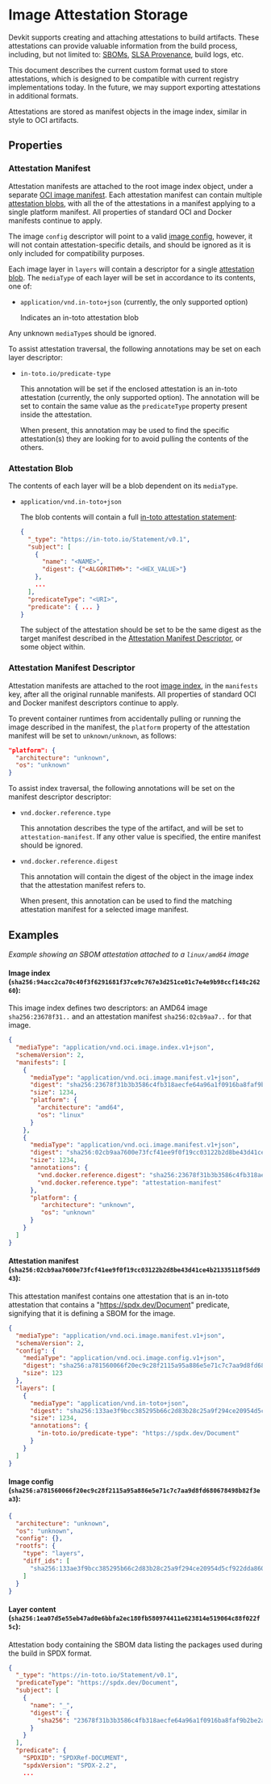 # Image Attestation Storage

Devkit supports creating and attaching attestations to build artifacts. These
attestations can provide valuable information from the build process,
including, but not limited to: [SBOMs](https://en.wikipedia.org/wiki/Software_supply_chain),
[SLSA Provenance](https://slsa.dev/provenance), build logs, etc.

This document describes the current custom format used to store attestations,
which is designed to be compatible with current registry implementations today.
In the future, we may support exporting attestations in additional formats.

Attestations are stored as manifest objects in the image index, similar in
style to OCI artifacts.

## Properties

### Attestation Manifest

Attestation manifests are attached to the root image index object, under a
separate [OCI image manifest](https://github.com/opencontainers/image-spec/blob/main/manifest.md).
Each attestation manifest can contain multiple [attestation blobs](#attestation-blob),
with all the of the attestations in a manifest applying to a single platform
manifest. All properties of standard OCI and Docker manifests continue to
apply.

The image `config` descriptor will point to a valid [image config](https://github.com/opencontainers/image-spec/blob/main/config.md),
however, it will not contain attestation-specific details, and should be
ignored as it is only included for compatibility purposes.

Each image layer in `layers` will contain a descriptor for a single
[attestation blob](#attestation-blob). The `mediaType` of each layer will be
set in accordance to its contents, one of:

- `application/vnd.in-toto+json` (currently, the only supported option)

  Indicates an in-toto attestation blob

Any unknown `mediaType`s should be ignored.

To assist attestation traversal, the following annotations may be set on each
layer descriptor:

- `in-toto.io/predicate-type`

  This annotation will be set if the enclosed attestation is an in-toto
  attestation (currently, the only supported option). The annotation will
  be set to contain the same value as the `predicateType` property present
  inside the attestation.

  When present, this annotation may be used to find the specific attestation(s)
  they are looking for to avoid pulling the contents of the others.

### Attestation Blob

The contents of each layer will be a blob dependent on its `mediaType`.

- `application/vnd.in-toto+json`

  The blob contents will contain a full [in-toto attestation statement](https://github.com/in-toto/attestation/blob/main/spec/README.md#statement):

  ```json
  {
    "_type": "https://in-toto.io/Statement/v0.1",
    "subject": [
      {
        "name": "<NAME>",
        "digest": {"<ALGORITHM>": "<HEX_VALUE>"}
      },
      ...
    ],
    "predicateType": "<URI>",
    "predicate": { ... }
  }
  ```

  The subject of the attestation should be set to be the same digest as the
  target manifest described in the [Attestation Manifest Descriptor](#attestation-manifest-descriptor),
  or some object within.

### Attestation Manifest Descriptor

Attestation manifests are attached to the root [image index](https://github.com/opencontainers/image-spec/blob/main/image-index.md),
in the `manifests` key, after all the original runnable manifests. All
properties of standard OCI and Docker manifest descriptors continue to apply.

To prevent container runtimes from accidentally pulling or running the image
described in the manifest, the `platform` property of the attestation manifest
will be set to `unknown/unknown`, as follows:

```json
"platform": {
  "architecture": "unknown",
  "os": "unknown"
}
```

To assist index traversal, the following annotations will be set on the
manifest descriptor descriptor:

- `vnd.docker.reference.type`

  This annotation describes the type of the artifact, and will be set
  to `attestation-manifest`. If any other value is specified, the entire
  manifest should be ignored.

- `vnd.docker.reference.digest`

  This annotation will contain the digest of the object in the image index that
  the attestation manifest refers to.

  When present, this annotation can be used to find the matching attestation
  manifest for a selected image manifest.

## Examples

*Example showing an SBOM attestation attached to a `linux/amd64` image*

#### Image index (`sha256:94acc2ca70c40f3f6291681f37ce9c767e3d251ce01c7e4e9b98ccf148c26260`):

This image index defines two descriptors: an AMD64 image `sha256:23678f31..` and an attestation manifest `sha256:02cb9aa7..` for that image.

```json
{
  "mediaType": "application/vnd.oci.image.index.v1+json",
  "schemaVersion": 2,
  "manifests": [
    {
      "mediaType": "application/vnd.oci.image.manifest.v1+json",
      "digest": "sha256:23678f31b3b3586c4fb318aecfe64a96a1f0916ba8faf9b2be2abee63fa9e827",
      "size": 1234,
      "platform": {
        "architecture": "amd64",
        "os": "linux"
      }
    },
    {
      "mediaType": "application/vnd.oci.image.manifest.v1+json",
      "digest": "sha256:02cb9aa7600e73fcf41ee9f0f19cc03122b2d8be43d41ce4b21335118f5dd943",
      "size": 1234,
      "annotations": {
        "vnd.docker.reference.digest": "sha256:23678f31b3b3586c4fb318aecfe64a96a1f0916ba8faf9b2be2abee63fa9e827",
        "vnd.docker.reference.type": "attestation-manifest"
      },
      "platform": {
         "architecture": "unknown",
         "os": "unknown"
      }
    }
  ]
}
```

#### Attestation manifest (`sha256:02cb9aa7600e73fcf41ee9f0f19cc03122b2d8be43d41ce4b21335118f5dd943`):

This attestation manifest contains one attestation that is an in-toto attestation that contains a "https://spdx.dev/Document" predicate, signifying that it is defining a SBOM for the image.

```json
{
  "mediaType": "application/vnd.oci.image.manifest.v1+json",
  "schemaVersion": 2,
  "config": {
    "mediaType": "application/vnd.oci.image.config.v1+json",
    "digest": "sha256:a781560066f20ec9c28f2115a95a886e5e71c7c7aa9d8fd680678498b82f3ea3",
    "size": 123
  },
  "layers": [
    {
      "mediaType": "application/vnd.in-toto+json",
      "digest": "sha256:133ae3f9bcc385295b66c2d83b28c25a9f294ce20954d5cf922dda860429734a",
      "size": 1234,
      "annotations": {
        "in-toto.io/predicate-type": "https://spdx.dev/Document"
      }
    }
  ]
}
```

#### Image config (`sha256:a781560066f20ec9c28f2115a95a886e5e71c7c7aa9d8fd680678498b82f3ea3`):

```json
{
  "architecture": "unknown",
  "os": "unknown",
  "config": {},
  "rootfs": {
    "type": "layers",
    "diff_ids": [
      "sha256:133ae3f9bcc385295b66c2d83b28c25a9f294ce20954d5cf922dda860429734a"
    ]
  }
}
```

#### Layer content (`sha256:1ea07d5e55eb47ad0e6bbfa2ec180fb580974411e623814e519064c88f022f5c`):

Attestation body containing the SBOM data listing the packages used during the build in SPDX format.

```json
{
  "_type": "https://in-toto.io/Statement/v0.1",
  "predicateType": "https://spdx.dev/Document",
  "subject": [
    {
      "name": "_",
      "digest": {
        "sha256": "23678f31b3b3586c4fb318aecfe64a96a1f0916ba8faf9b2be2abee63fa9e827"
      }
    }
  ],
  "predicate": {
    "SPDXID": "SPDXRef-DOCUMENT",
    "spdxVersion": "SPDX-2.2",
    ...
```
